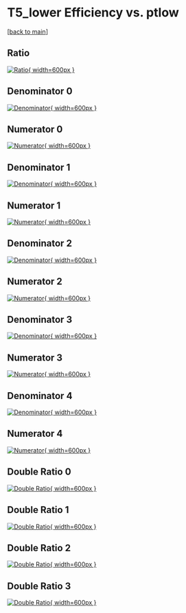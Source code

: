 # T5_lower Efficiency vs. ptlow

[[back to main](./)]



## Ratio

[![Ratio](../mtv/var/T5_lower_vtr_13_-1_eff_ptlow.png){ width=600px }](../mtv/var/T5_lower_vtr_13_-1_eff_ptlow.pdf)

## Denominator 0

[![Denominator](../mtv/den/T5_lower_vtr_13_-1_eff_ptlow_den0.png){ width=600px }](../mtv/den/T5_lower_vtr_13_-1_eff_ptlow_den0.pdf)

## Numerator 0

[![Numerator](../mtv/num/T5_lower_vtr_13_-1_eff_ptlow_num0.png){ width=600px }](../mtv/num/T5_lower_vtr_13_-1_eff_ptlow_num0.pdf)

## Denominator 1

[![Denominator](../mtv/den/T5_lower_vtr_13_-1_eff_ptlow_den1.png){ width=600px }](../mtv/den/T5_lower_vtr_13_-1_eff_ptlow_den1.pdf)

## Numerator 1

[![Numerator](../mtv/num/T5_lower_vtr_13_-1_eff_ptlow_num1.png){ width=600px }](../mtv/num/T5_lower_vtr_13_-1_eff_ptlow_num1.pdf)

## Denominator 2

[![Denominator](../mtv/den/T5_lower_vtr_13_-1_eff_ptlow_den2.png){ width=600px }](../mtv/den/T5_lower_vtr_13_-1_eff_ptlow_den2.pdf)

## Numerator 2

[![Numerator](../mtv/num/T5_lower_vtr_13_-1_eff_ptlow_num2.png){ width=600px }](../mtv/num/T5_lower_vtr_13_-1_eff_ptlow_num2.pdf)

## Denominator 3

[![Denominator](../mtv/den/T5_lower_vtr_13_-1_eff_ptlow_den3.png){ width=600px }](../mtv/den/T5_lower_vtr_13_-1_eff_ptlow_den3.pdf)

## Numerator 3

[![Numerator](../mtv/num/T5_lower_vtr_13_-1_eff_ptlow_num3.png){ width=600px }](../mtv/num/T5_lower_vtr_13_-1_eff_ptlow_num3.pdf)

## Denominator 4

[![Denominator](../mtv/den/T5_lower_vtr_13_-1_eff_ptlow_den4.png){ width=600px }](../mtv/den/T5_lower_vtr_13_-1_eff_ptlow_den4.pdf)

## Numerator 4

[![Numerator](../mtv/num/T5_lower_vtr_13_-1_eff_ptlow_num4.png){ width=600px }](../mtv/num/T5_lower_vtr_13_-1_eff_ptlow_num4.pdf)

## Double Ratio 0

[![Double Ratio](../mtv/ratio/T5_lower_vtr_13_-1_eff_ptlow_ratio0.png){ width=600px }](../mtv/ratio/T5_lower_vtr_13_-1_eff_ptlow_ratio0.pdf)

## Double Ratio 1

[![Double Ratio](../mtv/ratio/T5_lower_vtr_13_-1_eff_ptlow_ratio1.png){ width=600px }](../mtv/ratio/T5_lower_vtr_13_-1_eff_ptlow_ratio1.pdf)

## Double Ratio 2

[![Double Ratio](../mtv/ratio/T5_lower_vtr_13_-1_eff_ptlow_ratio2.png){ width=600px }](../mtv/ratio/T5_lower_vtr_13_-1_eff_ptlow_ratio2.pdf)

## Double Ratio 3

[![Double Ratio](../mtv/ratio/T5_lower_vtr_13_-1_eff_ptlow_ratio3.png){ width=600px }](../mtv/ratio/T5_lower_vtr_13_-1_eff_ptlow_ratio3.pdf)

